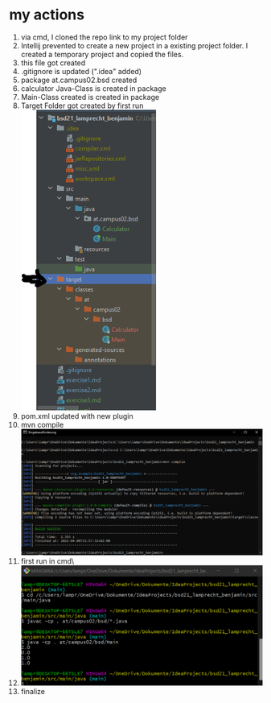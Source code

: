 # my actions

1. via cmd, I cloned the repo link to my project folder
2. Intellij prevented to create a new project in a existing project folder. I created a temporary project and copied the files.
3. this file got created
4. .gitignore is updated (".idea" added)
5. package at.campus02.bsd created
6. calculator Java-Class is created in package
7. Main-Class created is created in package
8. Target Folder got created by first run\
![new Folder](targetFolder.png)
9. pom.xml updated with new plugin
10. mvn compile\
![mvn compile](mvnCompile.png)
11. first run in cmd\
12. ![firstrun](cmd_firstrun.png)
13. finalize

